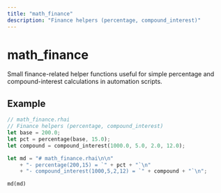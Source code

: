 ```yaml
---
title: "math_finance"
description: "Finance helpers (percentage, compound_interest)"
---
```


# math_finance

Small finance-related helper functions useful for simple percentage and compound-interest calculations in automation scripts.

## Example

```rust
// math_finance.rhai
// Finance helpers (percentage, compound_interest)
let base = 200.0;
let pct = percentage(base, 15.0);
let compound = compound_interest(1000.0, 5.0, 2.0, 12.0);

let md = "# math_finance.rhai\n\n"
    + "- percentage(200,15) = `" + pct + "`\n"
    + "- compound_interest(1000,5,2,12) = `" + compound + "`\n";

md(md)
```
